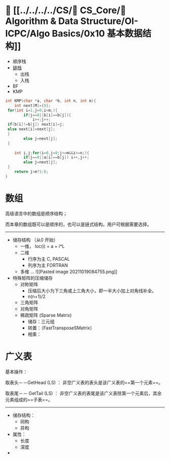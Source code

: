  # 🔖 [[../../../../CS/🔑 CS_Core/🦄 Algorithm & Data Structure/OI-ICPC/Algo Basics/0x10 基本数据结构]]
+ 顺序栈
+ [链栈](http://data.biancheng.net/view/171.html)
	+ 出栈
	+ 入栈
+ BF
+ KMP

```c++
int KMP(char *a, char *b, int n, int m){  
    int next[M]={0};  
 for(int i=1,j=0;i<m;){  
        if(j==0||b[i]==b[j]){  
            i++;j++;  
 if(b[i]!=b[j]) next[i]=j;  
 else next[i]=next[j];  
 }  
        else j=next[j];  
 }  
  
    int i,j;for(i=0,j=0;j<=m&&i<=n;){  
        if(j==0||a[i]==b[j]) i++,j++;  
 		else j=next[j];  
 }  
    return j>m?1:0;  
}
```

# 数组
   
高级语言中的数组是顺序结构；

而本章的数组既可以是顺序的，也可以是链式结构，用户可根据需要选择。

---
+ 储存结构 （从0 开始）
	+ 一维， loc(i) = a + i*L
	+ 二维
		+ 行序为主 C, PASCAL
		+ 列序为主 FORTRAN
	+ 多维 ... 
		 ![[Pasted image 20211019084755.png]]
+ 特殊矩阵的压缩储存
	+ 对称矩阵
		+ 压缩后大小为下三角或上三角大小，即一半大小加上对角线补全。
		+ n(n+1)/2 
	+ 三角矩阵
	+ 对角矩阵
	+ 稀疏矩阵 (Sparse Matrix)
		+ 储存：三元组
		+ 转置：（FastTransposeSMatrix）
		+ 相乘：

# 广义表
 基本操作：
 
取表头－－GetHead (LS) ： 非空广义表的表头是该广义表的==第一个元素==。

取表尾－－ GetTail (LS) ： 非空广义表的表尾是该广义表除第一个元素后，其余元素组成的==子表==。

----

+ 储存结构：
	+ 同构
	+ 异构
+ 属性：
	+ 长度
	+ 深度
+ 
